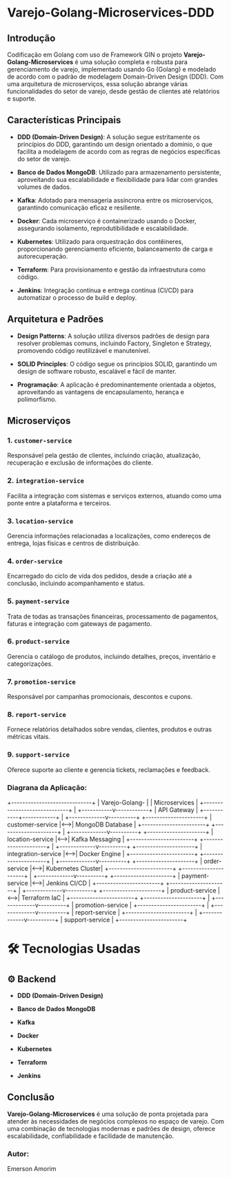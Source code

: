 # Varejo-Golang-Microservices-DDD

## Introdução

Codificação em Golang com uso de Framework GIN o projeto **Varejo-Golang-Microservices** é uma solução completa e robusta para gerenciamento de varejo, implementado usando Go (Golang) e modelado de acordo com o padrão de modelagem Domain-Driven Design (DDD). Com uma arquitetura de microserviços, essa solução abrange várias funcionalidades do setor de varejo, desde gestão de clientes até relatórios e suporte.

## Características Principais

- **DDD (Domain-Driven Design)**: A solução segue estritamente os princípios do DDD, garantindo um design orientado a domínio, o que facilita a modelagem de acordo com as regras de negócios específicas do setor de varejo.

- **Banco de Dados MongoDB**: Utilizado para armazenamento persistente, aproveitando sua escalabilidade e flexibilidade para lidar com grandes volumes de dados.

- **Kafka**: Adotado para mensageria assíncrona entre os microserviços, garantindo comunicação eficaz e resiliente.

- **Docker**: Cada microserviço é containerizado usando o Docker, assegurando isolamento, reprodutibilidade e escalabilidade.

- **Kubernetes**: Utilizado para orquestração dos contêineres, proporcionando gerenciamento eficiente, balanceamento de carga e autorecuperação.

- **Terraform**: Para provisionamento e gestão da infraestrutura como código.

- **Jenkins**: Integração contínua e entrega contínua (CI/CD) para automatizar o processo de build e deploy.

## Arquitetura e Padrões

- **Design Patterns**: A solução utiliza diversos padrões de design para resolver problemas comuns, incluindo Factory, Singleton e Strategy, promovendo código reutilizável e manutenível.

- **SOLID Principles**: O código segue os princípios SOLID, garantindo um design de software robusto, escalável e fácil de manter.

- **Programação**: A aplicação é predominantemente orientada a objetos, aproveitando as vantagens de encapsulamento, herança e polimorfismo.

## Microserviços

### 1. `customer-service`
Responsável pela gestão de clientes, incluindo criação, atualização, recuperação e exclusão de informações do cliente.

### 2. `integration-service`
Facilita a integração com sistemas e serviços externos, atuando como uma ponte entre a plataforma e terceiros.

### 3. `location-service`
Gerencia informações relacionadas a localizações, como endereços de entrega, lojas físicas e centros de distribuição.

### 4. `order-service`
Encarregado do ciclo de vida dos pedidos, desde a criação até a conclusão, incluindo acompanhamento e status.

### 5. `payment-service`
Trata de todas as transações financeiras, processamento de pagamentos, faturas e integração com gateways de pagamento.

### 6. `product-service`
Gerencia o catálogo de produtos, incluindo detalhes, preços, inventário e categorizações.

### 7. `promotion-service`
Responsável por campanhas promocionais, descontos e cupons.

### 8. `report-service`
Fornece relatórios detalhados sobre vendas, clientes, produtos e outras métricas vitais.

### 9. `support-service`
Oferece suporte ao cliente e gerencia tickets, reclamações e feedback.

### Diagrana da Aplicação:

+-----------------------------+
|     Varejo-Golang-          |
|     Microservices           |
+-----------------------------+
               |
   +-----------v------------+
   |       API Gateway      |
   +-----------+------------+
               |
 +-------------v----------+    +---------------------+
 |  customer-service      |<-->|   MongoDB Database  |
 +-----------------------+    +---------------------+
               |
 +-------------v----------+    +---------------------+
 |  location-service      |<-->|   Kafka Messaging   |
 +-----------------------+    +---------------------+
               |
 +-------------v----------+    +---------------------+
 |  integration-service   |<-->|     Docker Engine   |
 +-----------------------+    +---------------------+
               |
 +-------------v----------+    +---------------------+
 |  order-service         |<-->|   Kubernetes Cluster|
 +-----------------------+    +---------------------+
               |
 +-------------v----------+    +---------------------+
 |  payment-service       |<-->|    Jenkins CI/CD    |
 +-----------------------+    +---------------------+
               |
 +-------------v----------+    +---------------------+
 |  product-service       |<-->|    Terraform IaC    |
 +-----------------------+    +---------------------+
               |
 +-------------v----------+
 |  promotion-service     |
 +-----------------------+
               |
 +-------------v----------+
 |  report-service        |
 +-----------------------+
               |
 +-------------v----------+
 |  support-service       |
 +-----------------------+


 # 🛠 Tecnologias Usadas

## ⚙️ Backend

- **DDD (Domain-Driven Design)**
  
- **Banco de Dados MongoDB**
  
- **Kafka**
  
- **Docker**
  
- **Kubernetes**
  
- **Terraform**

- **Jenkins**




## Conclusão

**Varejo-Golang-Microservices** é uma solução de ponta projetada para atender às necessidades de negócios complexos no espaço de varejo. Com uma combinação de tecnologias modernas e padrões de design, oferece escalabilidade, confiabilidade e facilidade de manutenção.




### Autor:
Emerson Amorim
